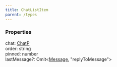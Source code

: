 ```yaml
---
title: ChatListItem
parent: /types
---
```


### Properties

<div class="flex flex-col gap-3"><div><div class="flex gap-2"><div class="font-mono p" id="p_chat" data-anchor><span class="font-bold">chat</span><span class="opacity-50">:</span> <a href="/types/chatp"  >ChatP</a></div></div></div><div><div class="flex gap-2"><div class="font-mono p" id="p_order" data-anchor><span class="font-bold">order</span><span class="opacity-50">:</span> <span>string</span></div></div></div><div><div class="flex gap-2"><div class="font-mono p" id="p_pinned" data-anchor><span class="font-bold">pinned</span><span class="opacity-50">:</span> <span>number</span></div></div></div><div><div class="flex gap-2"><div class="font-mono p" id="p_lastMessage" data-anchor><span class="font-bold">lastMessage</span><span class="opacity-50"><span title="Optional" class="cursor-help">?</span>:</span> <span href="/">Omit</span><span class="opacity-50">&lt;</span><a href="/types/message"  >Message</a><span class="opacity-50">,</span> <span>&quot;replyToMessage&quot;</span><span class="opacity-50">&gt;</span></div></div></div></div>

